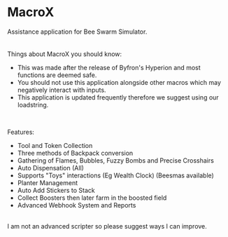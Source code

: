 # MacroX

Assistance application for Bee Swarm Simulator.
<br>
<br>
<br>
Things about MacroX you should know:
- This was made after the release of Byfron's Hyperion and most functions are deemed safe.
- You should not use this application alongside other macros which may negatively interact with inputs.
- This application is updated frequently therefore we suggest using our loadstring.
<br>

Features:
- Tool and Token Collection
- Three methods of Backpack conversion
- Gathering of Flames, Bubbles, Fuzzy Bombs and Precise Crosshairs
- Auto Dispensation (All)
- Supports "Toys" interactions (Eg Wealth Clock) (Beesmas available)
- Planter Management
- Auto Add Stickers to Stack
- Collect Boosters then later farm in the boosted field
- Advanced Webhook System and Reports

<br>
I am not an advanced scripter so please suggest ways I can improve.
